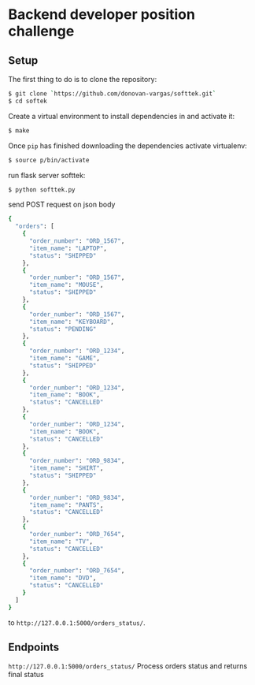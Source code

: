 # Backend developer position challenge

## Setup

The first thing to do is to clone the repository:

```sh
$ git clone `https://github.com/donovan-vargas/softtek.git`
$ cd softek
```

Create a virtual environment to install dependencies in and activate it:

```sh
$ make
```
Once `pip` has finished downloading the dependencies
activate virtualenv:

```sh
$ source p/bin/activate
```
run flask server softtek:

```sh
$ python softtek.py
```
send POST request on json body
```sh
{
  "orders": [
    {
      "order_number": "ORD_1567",
      "item_name": "LAPTOP",
      "status": "SHIPPED"
    },
    {
      "order_number": "ORD_1567",
      "item_name": "MOUSE",
      "status": "SHIPPED"
    },
    {
      "order_number": "ORD_1567",
      "item_name": "KEYBOARD",
      "status": "PENDING"
    },
    {
      "order_number": "ORD_1234",
      "item_name": "GAME",
      "status": "SHIPPED"
    },
    {
      "order_number": "ORD_1234",
      "item_name": "BOOK",
      "status": "CANCELLED"
    },
    {
      "order_number": "ORD_1234",
      "item_name": "BOOK",
      "status": "CANCELLED"
    },
    {
      "order_number": "ORD_9834",
      "item_name": "SHIRT",
      "status": "SHIPPED"
    },
    {
      "order_number": "ORD_9834",
      "item_name": "PANTS",
      "status": "CANCELLED"
    },
    {
      "order_number": "ORD_7654",
      "item_name": "TV",
      "status": "CANCELLED"
    },
    {
      "order_number": "ORD_7654",
      "item_name": "DVD",
      "status": "CANCELLED"
    }
  ]
}
```
to `http://127.0.0.1:5000/orders_status/`.

## Endpoints 
`http://127.0.0.1:5000/orders_status/` Process orders status and returns final status

